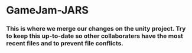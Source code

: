 # GameJam-JARS

### This is where we merge our changes on the unity project. Try to keep this up-to-date so other collaboraters have the most recent files and to prevent file conflicts.
